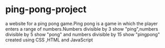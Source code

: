 # ping-pong-project
a website for a ping pong game.Ping pong is a game in which the player enters a range of numbers.Numbers divisible by 3 show "ping",numbers divisible by 5 show "pong" and numbers divisible by 15 show "pingpong"
created using CSS ,HTML and JavaScript
